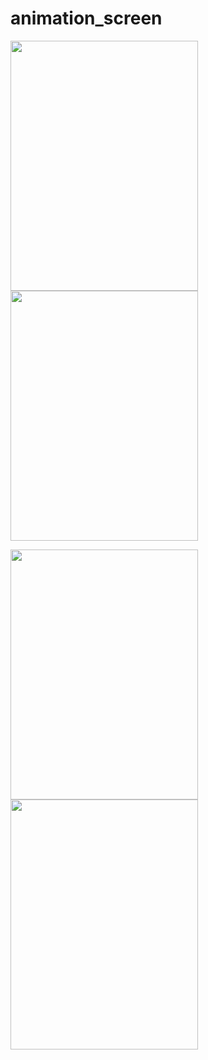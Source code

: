 # animation_screen

  <Image src="https://github.com/user-attachments/assets/fdcc0c98-7165-4c04-8c6a-f5c1e15bb316" width ="300" height="400">   <Image src="https://github.com/user-attachments/assets/2ea0c2d8-f7af-48f6-8ec4-deb808699903" width ="300" height="400"> 
  
 <Image src="https://github.com/user-attachments/assets/bb2515ce-dcbf-44de-a09b-edd8e674b379" width ="300" height="400">  <Image src="https://github.com/user-attachments/assets/c8216a21-1714-418b-80df-ce8710101e9f" width ="300" height="400"> 

 





